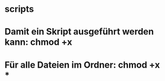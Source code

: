 # scripts

# Damit ein Skript ausgeführt werden kann: chmod +x <FILENAME>
# Für alle Dateien im Ordner: chmod +x *